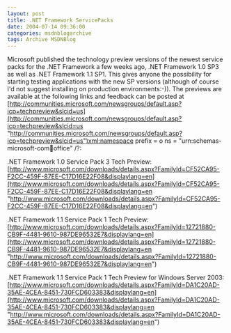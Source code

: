```yaml
---
layout: post
title: .NET Framework ServicePacks
date: 2004-07-14 09:36:00
categories: msdnblogarchive
tags: Archive MSDNBlog
---
```


Microsoft published the technology preview versions of the newest service packs for the .NET Framework a few weeks ago, .NET Framework 1.0 SP3 as well as .NET Framework 1.1 SP1. This gives anyone the possibility for starting testing applications with the new SP versions (although of course I'd not suggest installing on production environments:-)). The previews are available at the following links and feedback can be posted at [http://communities.microsoft.com/newsgroups/default.asp?icp=techpreview&slcid=us](http://communities.microsoft.com/newsgroups/default.asp?icp=techpreview&slcid=us "http://communities.microsoft.com/newsgroups/default.asp?icp=techpreview&slcid=us")xml:namespace prefix = o ns = "urn:schemas-microsoft-com:office:office" /?:


.NET Framework 1.0 Service Pack 3 Tech Preview:  
[http://www.microsoft.com/downloads/details.aspx?FamilyId=CF52CA95-F2CC-459F-87EE-C17D16E22F08&displaylang=en](http://www.microsoft.com/downloads/details.aspx?FamilyId=CF52CA95-F2CC-459F-87EE-C17D16E22F08&displaylang=en "http://www.microsoft.com/downloads/details.aspx?FamilyId=CF52CA95-F2CC-459F-87EE-C17D16E22F08&displaylang=en")


.NET Framework 1.1 Service Pack 1 Tech Preview:  
[http://www.microsoft.com/downloads/details.aspx?FamilyId=12721880-CB9F-4481-9610-987DE96532E7&displaylang=en](http://www.microsoft.com/downloads/details.aspx?FamilyId=12721880-CB9F-4481-9610-987DE96532E7&displaylang=en "http://www.microsoft.com/downloads/details.aspx?FamilyId=12721880-CB9F-4481-9610-987DE96532E7&displaylang=en")


.NET Framework 1.1 Service Pack 1 Tech Preview for Windows Server 2003: [http://www.microsoft.com/downloads/details.aspx?FamilyId=DA1C20AD-35AE-4CEA-8451-730FCD603383&displaylang=en](http://www.microsoft.com/downloads/details.aspx?FamilyId=DA1C20AD-35AE-4CEA-8451-730FCD603383&displaylang=en "http://www.microsoft.com/downloads/details.aspx?FamilyId=DA1C20AD-35AE-4CEA-8451-730FCD603383&displaylang=en")


